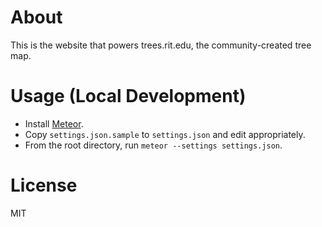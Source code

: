 About
=====

This is the website that powers trees.rit.edu, the community-created tree map. 

Usage (Local Development)
=========================

- Install [Meteor].
- Copy `settings.json.sample` to `settings.json` and edit appropriately.
- From the root directory, run `meteor --settings settings.json`.

License
=======

MIT

[Meteor]:https://www.meteor.com/
